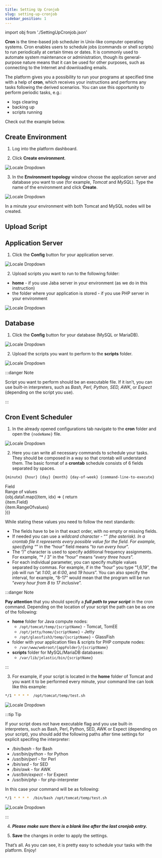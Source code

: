 ```yaml
---
title: Setting Up Cronjob
slug: setting-up-cronjob
sidebar_position: 1
---
```


import obj from './SettingUpCronjob.json'

<!-- ## Setting Up Cronjob -->

**Cron** is the time-based job scheduler in Unix-like computer operating systems. Cron enables users to schedule jobs (commands or shell scripts) to run periodically at certain times or dates. It is commonly used to automate system maintenance or administration, though its general-purpose nature means that it can be used for other purposes, such as connecting to the Internet and downloading emails.

The platform gives you a possibility to run your programs at specified time with a help of **cron**, which receives your instructions and performs any tasks following the derived scenarios. You can use this opportunity to perform periodic tasks, e.g.:

- logs clearing
- backing up
- scripts running

Check out the example below.

## Create Environment

1. Log into the platform dashboard.

2. Click **Create environment**.

<div style={{
    display:'flex',
    justifyContent: 'center',
    margin: '0 0 1rem 0'
}}>

![Locale Dropdown](./img/SettingUpCronjob/01-create-environment-button.png)

</div>

3. In the **Environment topology** window choose the application server and database you want to use (for example, *Tomcat* and *MySQL*). Type the name of the environment and click **Create**.

<div style={{
    display:'flex',
    justifyContent: 'center',
    margin: '0 0 1rem 0'
}}>

![Locale Dropdown](./img/SettingUpCronjob/02-environment-wizard.png)

</div>

In a minute your environment with both Tomcat and MySQL nodes will be created.

## Upload Script
## Application Server

1. Click the **Config** button for your application server.

<div style={{
    display:'flex',
    justifyContent: 'center',
    margin: '0 0 1rem 0'
}}>

![Locale Dropdown](./img/SettingUpCronjob/03-tomcat-config-button.png)

</div>

2. Upload scripts you want to run to the following folder:

- **home** - if you use Jaba server in your environment (as we do in this instruction)
- the folder where your application is stored - if you use PHP server in your environment

<div style={{
    display:'flex',
    justifyContent: 'center',
    margin: '0 0 1rem 0'
}}>

![Locale Dropdown](./img/SettingUpCronjob/04-upload-to-home-folder.png)

</div>

## Database
1. Click the **Config** button for your database (MySQL or MariaDB).

<div style={{
    display:'flex',
    justifyContent: 'center',
    margin: '0 0 1rem 0'
}}>

![Locale Dropdown](./img/SettingUpCronjob/05-mysql-config-button.png)

</div>

2. Upload the scripts you want to perform to the **scripts** folder.

<div style={{
    display:'flex',
    justifyContent: 'center',
    margin: '0 0 1rem 0'
}}>

![Locale Dropdown](./img/SettingUpCronjob/06-upload-to-scripts-folder.png)

</div>

:::danger Note

Script you want to perform should be an executable file. If it isn’t, you can use built-in interpreters, such as *Bash, Perl, Python, SED, AWK*, or *Expect* (depending on the script you use).

:::

## Cron Event Scheduler

1. In the already opened configurations tab navigate to the **cron** folder and open the `{nodeName}` file.

<div style={{
    display:'flex',
    justifyContent: 'center',
    margin: '0 0 1rem 0'
}}>

![Locale Dropdown](./img/SettingUpCronjob/07-cron-scheduler-file.png)

</div>

2. Here you can write all necessary commands to schedule your tasks. They should be composed in a way so that crontab will understand them. The basic format of a **crontab** schedule consists of 6 fields separated by spaces.

```bash
{minute} {hour} {day} {month} {day-of-week} {command-line-to-execute}
```


<div style={{
        width: '100%',
        margin: '0 0 3rem 0',
        borderRadius: '7px',
        overflow: 'hidden',
    }} >
    <div>
        <div style={{
            width: '100%',
            height: 'auto',
            border: '1px solid var(--ifm-toc-border-color)',
            display: 'grid', 
            fontWeight: '500',
            color: 'var(--table-color-primary)',
            background: 'var(--table-bg-primary-t2)', 
            gridTemplateColumns: '0.5fr 1fr',
            overflow: 'hidden',
        }}>
            <div style={{
                display: 'flex', 
                alignItems: 'center', 
                justifyContent: 'center',
                padding: '20px',
                borderRight: '1px solid var(--ifm-toc-border-color)',
                wordBreak: 'break-all'
            }}>
               Field
            </div>
            <div style={{
                display: 'flex', 
                alignItems: 'center', 
                justifyContent: 'center',
                padding: '20px',
                borderRight: '1px solid var(--ifm-toc-border-color)',
                wordBreak: 'break-all'
            }}>
               Range of values
            </div> 
        </div>
        {obj.data1.map((item, idx) => {
            return <div key={idx} style={{
            width: '100%',
            height: 'auto',
            border: '1px solid var(--ifm-toc-border-color)',
            display: 'grid', 
        gridTemplateColumns: '0.5fr 1fr',
            fontWeight: '400',
        }}>
            <div style={{
                padding: '20px',
                borderRight: '1px solid var(--ifm-toc-border-color)',
                background: 'var(--table-bg-primary-t1)',
                display: 'flex', 
                alignItems: 'center', 
                justifyContent: 'flex-start',
                wordBreak: 'break-all',
                padding: '20px',
            }}>{item.Field}
            </div>
            <div style={{
                padding: '20px',
                wordBreak: 'break-all'
            }}>{item.RangeOfvalues}
            </div>
        </div> 
        })}
    </div> 
</div>

While stating these values you need to follow the next standards:

- The fields have to be in that exact order, with no empty or missing fields.
- If needed you can use a *wildcard character* - “*” (the asterisk). In a crontab file it represents every possible value for the field. For example, specifying “*” in the “hour” field means “*to run every hour*”.
- The “/” character is used to specify additional frequency assignments. For example, “* / 3” in the “hour” means “*every three hours*”.
- For each individual parameter, you can specify multiple values separated by commas. For example, if in the “hour” you type “1,6,19”, the job will run “at *1:00*, at *6:00*, and *19 hours*”. You can also specify the interval, for example, “8-17” would mean that the program will be run “*every hour from 8 to 17 inclusive*”.

:::danger Note

**Pay attention** that you should specify a ***full path to your script*** in the cron command. Depending on the location of your script the path can be as one of the following:

- **home** folder for Java compute nodes:
  - `/opt/tomcat/temp/{scriptName}` - Tomcat, TomEE
  - `/opt/jetty/home/{scriptName}` - Jetty
  - `/opt/glassfish3/temp/{scriptName}` - GlassFish
- folder with your application files & scripts for PHP compute nodes:
  - `/var/www/webroot/{appFolder}/{scriptName}`
- **scripts** folder for MySQL/MariaDB databases:
  - `/var/lib/jelastic/bin/{scriptName}`

:::

3. For example, if your script is located in the **home** folder of Tomcat and you want it to be performed every minute, your command line can look like this example:

```bash
*/1 * * * *  /opt/tomcat/temp/test.sh
```

<div style={{
    display:'flex',
    justifyContent: 'center',
    margin: '0 0 1rem 0'
}}>

![Locale Dropdown](./img/SettingUpCronjob/08-script-scheduled-via-cron.png)

</div>

:::tip Tip

If your script does not have executable flag and you use built-in interpreters, such as Bash, Perl, Python, SED, AWK or Expect (depending on your script), you should add the following paths after time settings for explicit specifing the interpreter:

- */bin/bash* - for Bash
- */usr/bin/python* - for Python
- */usr/bin/perl* - for Perl
- */bin/sed* - for SED
- */bin/awk* - for AWK
- */usr/bin/expect* - for Expect
- */usr/bin/php* - for php-interpreter

In this case your command will be as following:

```bash
*/1 * * * *  /bin/bash /opt/tomcat/temp/test.sh
```

<div style={{
    display:'flex',
    justifyContent: 'center',
    margin: '0 0 1rem 0'
}}>

![Locale Dropdown](./img/SettingUpCronjob/09-bash-script-scheduled-via-cron.png)

</div>

:::

4. ***Please make sure there is a blank line after the last cronjob entry.***

5. **Save** the changes in order to apply the settings.

That’s all. As you can see, it is pretty easy to schedule your tasks with the platform. Enjoy!